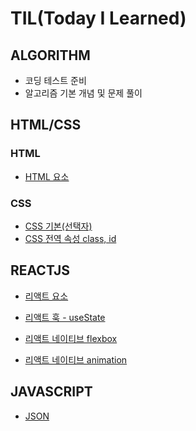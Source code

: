 # TIL(Today I Learned)

## ALGORITHM
- 코딩 테스트 준비
- 알고리즘 기본 개념 및 문제 풀이

## HTML/CSS
### HTML
- [HTML 요소](https://github.com/sqaurelu/TIL/blob/master/HTML%26CSS/ELEMENTS.md)


### CSS
- [CSS 기본(선택자)](https://github.com/sqaurelu/TIL/blob/master/HTML%26CSS/CSS_BASIC.md)
- [CSS 전역 속성 class, id](https://github.com/sqaurelu/TIL/blob/master/HTML%26CSS/GLOBAL_ATTRIBUTES.md) 

## REACTJS
- [리액트 요소](https://github.com/sqaurelu/TIL/blob/master/REACTJS/ReactElement.md)
- [리액트 훅 - useState](https://github.com/sqaurelu/TIL/blob/master/REACTJS/useState.md)

- [리액트 네이티브 flexbox](https://github.com/sqaurelu/TIL/blob/master/REACTJS/RN_flexbox.md)
- [리액트 네이티브 animation](https://github.com/sqaurelu/TIL/blob/master/REACTJS/RN_animation.md)

## JAVASCRIPT
- [JSON](https://github.com/sqaurelu/TIL/blob/master/JavaScript/JSON.md)
